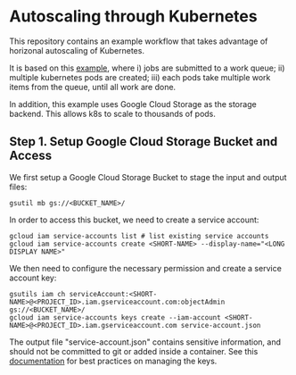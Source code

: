 # Autoscaling through Kubernetes

This repository contains an example workflow that takes advantage of
horizonal autoscaling of Kubernetes.

It is based on this
[example](https://kubernetes.io/docs/tasks/job/fine-parallel-processing-work-queue/),
where
i) jobs are submitted to a work queue;
ii) multiple kubernetes pods are created;
iii) each pods take multiple work items from the queue, until all work are done.

In addition, this example uses Google Cloud Storage as the storage
backend.
This allows k8s to scale to thousands of pods.


## Step 1.  Setup Google Cloud Storage Bucket and Access

We first setup a Google Cloud Storage Bucket to stage the input and
output files:

    gsutil mb gs://<BUCKET_NAME>/

In order to access this bucket, we need to create a service account:

    gcloud iam service-accounts list # list existing service accounts
    gcloud iam service-accounts create <SHORT-NAME> --display-name="<LONG DISPLAY NAME>"

We then need to configure the necessary permission and create a service account key:

    gsutils iam ch serviceAccount:<SHORT-NAME>@<PROJECT_ID>.iam.gserviceaccount.com:objectAdmin gs://<BUCKET_NAME>/
    gcloud iam service-accounts keys create --iam-account <SHORT-NAME>@<PROJECT_ID>.iam.gserviceaccount.com service-account.json

The output file "service-account.json" contains sensitive information,
and should not be committed to git or added inside a container.
See this
[documentation](https://cloud.google.com/iam/docs/creating-managing-service-account-keys)
for best practices on managing the keys.
